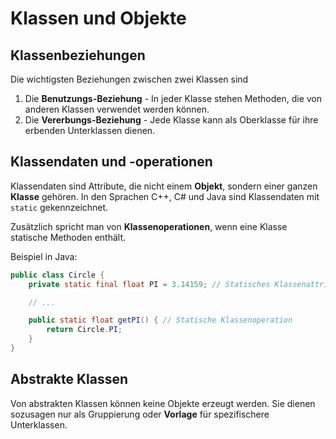 # Klassen und Objekte
## Klassenbeziehungen

Die wichtigsten Beziehungen zwischen zwei Klassen sind
1. Die **Benutzungs-Beziehung** - In jeder Klasse stehen Methoden, die von anderen Klassen verwendet werden können.
2. Die **Vererbungs-Beziehung** - Jede Klasse kann als Oberklasse für ihre erbenden Unterklassen dienen.

## Klassendaten und -operationen

Klassendaten sind Attribute, die nicht einem **Objekt**, sondern einer ganzen **Klasse** gehören. In den Sprachen C++, C# und Java sind Klassendaten mit `static` gekennzeichnet.

Zusätzlich spricht man von **Klassenoperationen**, wenn eine Klasse statische Methoden enthält.

Beispiel in Java:
```java
public class Circle {
	private static final float PI = 3.14159; // Statisches Klassenattribut

	// ...

	public static float getPI() { // Statische Klassenoperation
		return Circle.PI;
	}
}
```


## Abstrakte Klassen

Von abstrakten Klassen können keine Objekte erzeugt werden. Sie dienen sozusagen nur als Gruppierung oder **Vorlage** für spezifischere Unterklassen.